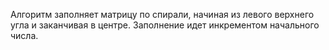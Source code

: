 Алгоритм заполняет матрицу по спирали, начиная из левого верхнего угла и заканчивая в центре.
Заполнение идет инкрементом начального числа.
